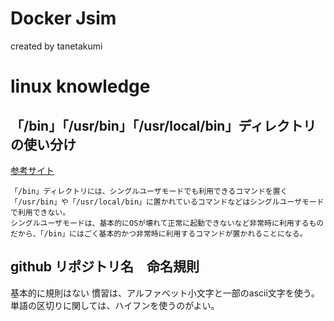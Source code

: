 # Docker Jsim
created by tanetakumi

# linux knowledge


## 「/bin」「/usr/bin」「/usr/local/bin」ディレクトリの使い分け

[参考サイト](https://linuc.org/study/knowledge/544/)

```
「/bin」ディレクトリには、シングルユーザモードでも利用できるコマンドを置く
「/usr/bin」や「/usr/local/bin」に置かれているコマンドなどはシングルユーザモードで利用できない。
シングルユーザモードは、基本的にOSが壊れて正常に起動できないなど非常時に利用するものだから、「/bin」にはごく基本的かつ非常時に利用するコマンドが置かれることになる。
```

## github リポジトリ名　命名規則
基本的に規則はない
慣習は、アルファベット小文字と一部のascii文字を使う。
単語の区切りに関しては、ハイフンを使うのがよい。


